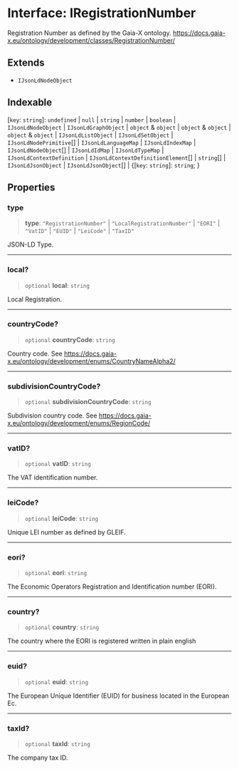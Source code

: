 # Interface: IRegistrationNumber

Registration Number as defined by the Gaia-X ontology.
https://docs.gaia-x.eu/ontology/development/classes/RegistrationNumber/

## Extends

- `IJsonLdNodeObject`

## Indexable

\[`key`: `string`\]: `undefined` \| `null` \| `string` \| `number` \| `boolean` \| `IJsonLdNodeObject` \| `IJsonLdGraphObject` \| `object` & `object` \| `object` & `object` \| `object` & `object` \| `IJsonLdListObject` \| `IJsonLdSetObject` \| `IJsonLdNodePrimitive`[] \| `IJsonLdLanguageMap` \| `IJsonLdIndexMap` \| `IJsonLdNodeObject`[] \| `IJsonLdIdMap` \| `IJsonLdTypeMap` \| `IJsonLdContextDefinition` \| `IJsonLdContextDefinitionElement`[] \| `string`[] \| `IJsonLdJsonObject` \| `IJsonLdJsonObject`[] \| \{[`key`: `string`]: `string`; \}

## Properties

### type

> **type**: `"RegistrationNumber"` \| `"LocalRegistrationNumber"` \| `"EORI"` \| `"VatID"` \| `"EUID"` \| `"LeiCode"` \| `"TaxID"`

JSON-LD Type.

***

### local?

> `optional` **local**: `string`

Local Registration.

***

### countryCode?

> `optional` **countryCode**: `string`

Country code. See https://docs.gaia-x.eu/ontology/development/enums/CountryNameAlpha2/

***

### subdivisionCountryCode?

> `optional` **subdivisionCountryCode**: `string`

Subdivision country code.
See https://docs.gaia-x.eu/ontology/development/enums/RegionCode/

***

### vatID?

> `optional` **vatID**: `string`

The VAT identification number.

***

### leiCode?

> `optional` **leiCode**: `string`

Unique LEI number as defined by GLEIF.

***

### eori?

> `optional` **eori**: `string`

The Economic Operators Registration and Identification number (EORI).

***

### country?

> `optional` **country**: `string`

The country where the EORI is registered written in plain english

***

### euid?

> `optional` **euid**: `string`

The European Unique Identifier (EUID) for business located in the European Ec.

***

### taxId?

> `optional` **taxId**: `string`

The company tax ID.
